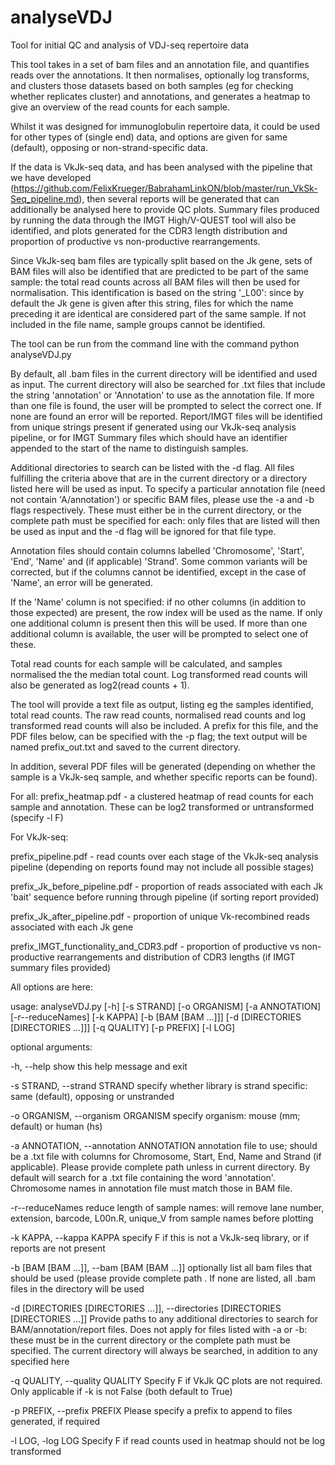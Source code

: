 # analyseVDJ
Tool for initial QC and analysis of VDJ-seq repertoire data

This tool takes in a set of bam files and an annotation file, and quantifies reads over the annotations. It then normalises, optionally log transforms, and clusters those datasets based on both samples (eg for checking whether replicates cluster) and annotations, and generates a heatmap to give an overview of the read counts for each sample. 

Whilst it was designed for immunoglobulin repertoire data, it could be used for other types of (single end) data, and options are given for same (default), opposing or non-strand-specific data.

If the data is VkJk-seq data, and has been analysed with the pipeline that we have developed (https://github.com/FelixKrueger/BabrahamLinkON/blob/master/run_VkSk-Seq_pipeline.md), then several reports will be generated that can additionally be analysed here to provide QC plots. Summary files produced by running the data through the IMGT High/V-QUEST tool  will also be identified, and plots generated for the CDR3 length distribution and proportion of productive vs non-productive rearrangements.

Since VkJk-seq bam files are typically split based on the Jk gene, sets of BAM files will also be identified that are predicted to be part of the same sample: the total read counts across all BAM files will then be used for normalisation. This identification is based on the string '\_L00': since by default the Jk gene is given after this string, files for which the name preceding it are identical are considered part of the same sample. If not included in the file name, sample groups cannot be identified.

The tool can be run from the command line with the command python analyseVDJ.py

By default, all .bam files in the current directory will be identified and used as input. The current directory will also be searched for .txt files that include the string 'annotation' or 'Annotation' to use as the annotation file. If more than one file is found, the user will be prompted to select the correct one. If none are found an error will be reported. Report/IMGT files will be identified from unique strings present if generated using our VkJk-seq analysis pipeline, or for IMGT Summary files which should have an identifier appended to the start of the name to distinguish samples.

Additional directories to search can be listed with the -d flag. All files fulfilling the criteria above that are in the current directory or a directory listed here will be used as input. To specify a particular annotation file (need not contain 'A/annotation') or specific BAM files, please use the -a and -b flags respectively. These must either be in the current directory, or the complete path must be specified for each: only files that are listed will then be used as input and the -d flag will be ignored for that file type. 

Annotation files should contain columns labelled 'Chromosome', 'Start', 'End', 'Name' and (if applicable) 'Strand'. Some common variants will be corrected, but if the columns cannot be identified, except in the case of 'Name', an error will be generated. 

If the 'Name' column is not specified: if no other columns (in addition to those expected) are present, the row index will be used as the name. If only one additional column is present then this will be used. If more than one additional column is available, the user will be prompted to select one of these. 

Total read counts for each sample will be calculated, and samples normalised the the median total count. Log transformed read counts will also be generated as log2(read counts + 1).

The tool will provide a text file as output, listing eg the samples identified, total read counts. The raw read counts, normalised read counts and log transformed read counts will also be included. A prefix for this file, and the PDF files below, can be specified with the -p flag; the text output will be named prefix_out.txt and saved to the current directory.

In addition, several PDF files will be generated (depending on whether the sample is a VkJk-seq sample, and whether specific reports can be found).

For all:
prefix_heatmap.pdf - a clustered heatmap of read counts for each sample and annotation. These can be log2
transformed or untransformed (specify -l F)

For VkJk-seq:

prefix_pipeline.pdf - read counts over each stage of the VkJk-seq analysis pipeline (depending on reports found may not include all possible stages)

prefix_Jk_before_pipeline.pdf - proportion of reads associated with each Jk 'bait' sequence before running through pipeline (if sorting report provided)

prefix_Jk_after_pipeline.pdf - proportion of unique Vk-recombined reads associated with each Jk gene

prefix_IMGT_functionality_and_CDR3.pdf - proportion of productive vs non-productive rearrangements and distribution of CDR3 lengths (if IMGT summary files provided)


All options are here:

usage: analyseVDJ.py [-h] [-s STRAND] [-o ORGANISM] [-a ANNOTATION]
                     [-r--reduceNames] [-k KAPPA] [-b [BAM [BAM ...]]]
                     [-d [DIRECTORIES [DIRECTORIES ...]]] [-q QUALITY]
                     [-p PREFIX] [-l LOG]

optional arguments:

  -h, --help            show this help message and exit
  
  -s STRAND, --strand STRAND
                        specify whether library is strand specific: same
                        (default), opposing or unstranded
  
  -o ORGANISM, --organism ORGANISM
                        specify organism: mouse (mm; default) or human (hs)
  
  -a ANNOTATION, --annotation ANNOTATION
                        annotation file to use; should be a .txt file with
                        columns for Chromosome, Start, End, Name and Strand
                        (if applicable). Please provide complete path unless
                        in current directory. By default will search for a
                        .txt file containing the word 'annotation'. Chromosome
                        names in annotation file must match those in BAM file.
  
  -r--reduceNames       reduce length of sample names: will remove lane
                        number, extension, barcode, L00n.R, unique_V from
                        sample names before plotting
  
  -k KAPPA, --kappa KAPPA
                        specify F if this is not a VkJk-seq library, or if
                        reports are not present
  
  -b [BAM [BAM ...]], --bam [BAM [BAM ...]]
                        optionally list all bam files that should be used
                        (please provide complete path . If none are listed,
                        all .bam files in the directory will be used
  
  -d [DIRECTORIES [DIRECTORIES ...]], --directories [DIRECTORIES [DIRECTORIES ...]]
                        Provide paths to any additional directories to search
                        for BAM/annotation/report files. Does not apply for
                        files listed with -a or -b: these must be in the
                        current directory or the complete path must be
                        specified. The current directory will always be
                        searched, in addition to any specified here
  
  -q QUALITY, --quality QUALITY
                        Specify F if VkJk QC plots are not required. Only
                        applicable if -k is not False (both default to True)
  
  -p PREFIX, --prefix PREFIX
                        Please specify a prefix to append to files generated,
                        if required
  
  -l LOG, -log LOG      Specify F if read counts used in heatmap should not be
                        log transformed
